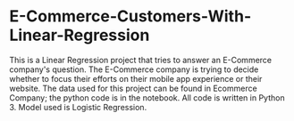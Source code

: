 # E-Commerce-Customers-With-Linear-Regression
This is a Linear Regression project that tries to answer an E-Commerce company's question. The E-Commerce company is trying to decide whether to focus their efforts on their mobile app experience or their website.
The data used for this project can be found in Ecommerce Company; the python code is in the notebook. All code is written in Python 3. 
Model used is Logistic Regression.
